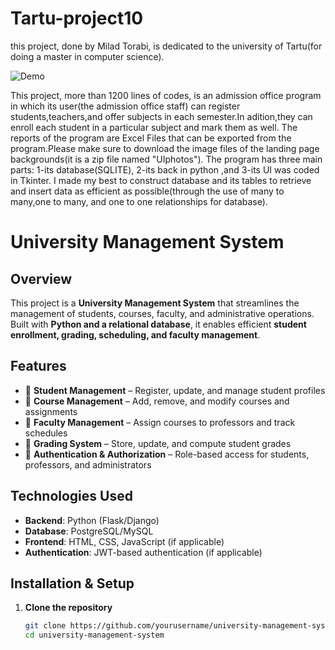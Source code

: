 # Tartu-project10
this project, done by Milad Torabi, is dedicated to the university of Tartu(for doing a master in computer science).

![Demo](https://github.com/miladtorabi65/Tartu-project10/blob/0779d7b8f9a1e0d7d623a2f72066f5b6001a5b45/Tartu%20-%20Run.gif)

This project, more than 1200 lines of codes, is an admission office program in which its user(the admission office staff) can register students,teachers,and offer subjects in each semester.In adition,they can enroll each student in a particular subject and mark them as well. The reports of the program are Excel Files that can be  exported from the program.Please make sure to download the image files of the landing page backgrounds(it is a zip file named "UIphotos"). The program has three main parts: 1-its database(SQLITE), 2-its back in python ,and 3-its UI was coded in Tkinter. I made my best to construct database and its tables to retrieve and insert data as efficient as possible(through the use of many to many,one to many, and one to one relationships for database).

# University Management System

## Overview  
This project is a **University Management System** that streamlines the management of students, courses, faculty, and administrative operations. Built with **Python and a relational database**, it enables efficient **student enrollment, grading, scheduling, and faculty management**.  

## Features  
- 📌 **Student Management** – Register, update, and manage student profiles  
- 📌 **Course Management** – Add, remove, and modify courses and assignments  
- 📌 **Faculty Management** – Assign courses to professors and track schedules  
- 📌 **Grading System** – Store, update, and compute student grades  
- 📌 **Authentication & Authorization** – Role-based access for students, professors, and administrators  

## Technologies Used  
- **Backend**: Python (Flask/Django)  
- **Database**: PostgreSQL/MySQL  
- **Frontend**: HTML, CSS, JavaScript (if applicable)  
- **Authentication**: JWT-based authentication (if applicable)  

## Installation & Setup  
1. **Clone the repository**  
   ```bash
   git clone https://github.com/yourusername/university-management-system.git
   cd university-management-system
